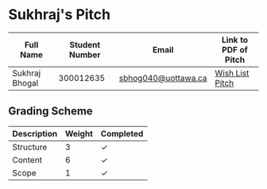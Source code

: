 # Sukhraj's Pitch

| Full Name | Student Number | Email | Link to PDF of Pitch |
|------|------|------|------|
| Sukhraj Bhogal | 300012635 | sbhog040@uottawa.ca | [Wish List Pitch](https://github.com/vusophie/SEG4105_term_project/blob/deli1_sophie_300113938_pitch/SEG4105%20-%20Deliverable%201-1.pdf) |


## Grading Scheme

| Description | Weight | Completed | 
|------|------|------|
| Structure | 3 | &check; |
| Content | 6 | &check; |
| Scope | 1 | &check; |

